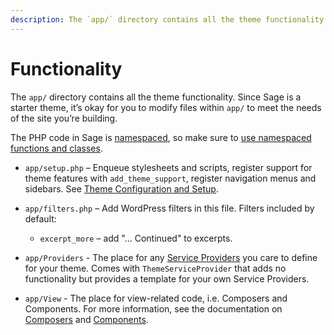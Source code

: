 ```yaml
---
description: The `app/` directory contains all the theme functionality. Since Sage is a starter theme, it’s okay for you to modify files within `app/` to meet the needs of the site you’re building.
---
```


# Functionality

The `app/` directory contains all the theme functionality. 
Since Sage is a starter theme, it’s okay for you to modify files within `app/` to meet the needs of the site you’re building.

The PHP code in Sage is [namespaced](https://roots.io/namespacing-and-autoloading/), so make sure to [use namespaced functions and classes](https://roots.io/upping-php-requirements-in-your-wordpress-themes-and-plugins/).

- `app/setup.php` – Enqueue stylesheets and scripts, register support for theme features with `add_theme_support`, register navigation menus and sidebars. 
    See [Theme Configuration and Setup](configuration.md).

- `app/filters.php` – Add WordPress filters in this file. 
    Filters included by default:
  - `excerpt_more` – add "… Continued" to excerpts.

- `app/Providers` - The place for any [Service Providers](https://laravel.com/docs/8.x/providers) you care to define for your theme.
    Comes with `ThemeServiceProvider` that adds no functionality but provides a template for your own Service Providers.
    
- `app/View` - The place for view-related code, i.e. Composers and Components.
    For more information, see the documentation on [Composers](composers.md) and [Components](components.md).
